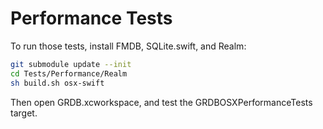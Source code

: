 Performance Tests
=================

To run those tests, install FMDB, SQLite.swift, and Realm:

```sh
git submodule update --init
cd Tests/Performance/Realm
sh build.sh osx-swift
```

Then open GRDB.xcworkspace, and test the GRDBOSXPerformanceTests target.
